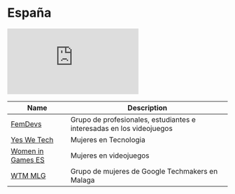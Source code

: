 # España
![Spain](https://github.com/LenaTevar/ITGirlsAroundWorld/blob/master/images/spain.pgn "Spain")

| Name  | Description |
| ------------- | ------------- |
| [FemDevs](https://femdevs.org/)  | Grupo de profesionales, estudiantes e interesadas en los videojuegos |
| [Yes We Tech](https://yeswetech.org/)  | Mujeres en Tecnologia  |
| [Women in Games ES](https://womeningameses.com)  |Mujeres en videojuegos |
| [WTM MLG](https://twitter.com/WTM_Malaga)  | Grupo de mujeres de Google Techmakers en Malaga|
